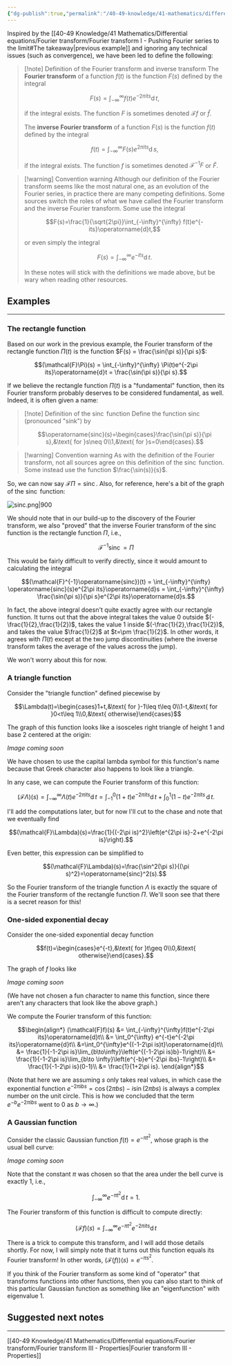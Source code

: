 ```yaml
---
{"dg-publish":true,"permalink":"/40-49-knowledge/41-mathematics/differential-equations/fourier-transform/fourier-transform-ii-the-fourier-transform-and-inverse-transform/","tags":["differential_equations"],"updated":"2025-08-18T09:31:28-07:00"}
---
```


Inspired by the [[40-49 Knowledge/41 Mathematics/Differential equations/Fourier transform/Fourier transform I - Pushing Fourier series to the limit#The takeaway\|previous example]] and ignoring any technical issues (such as convergence), we have been led to define the following:

> [!note] Definition of the Fourier transform and inverse transform
> The **Fourier transform** of a function $f(t)$ is the function $F(s)$ defined by the integral
> 
> $$F(s)=\int_{-\infty}^{\infty} f(t)e^{-2\pi its}\operatorname{d}t,$$
> 
> if the integral exists. The function $F$ is sometimes denoted $\mathcal{F}f$ or $\hat{f}$.
> 
> The **inverse Fourier transform** of a function $F(s)$ is the function $f(t)$ defined by the integral
> 
> $$f(t) = \int_{-\infty}^{\infty} F(s)e^{2\pi its}\operatorname{d}s,$$
> 
> if the integral exists. The function $f$ is sometimes denoted $\mathcal{F}^{-1}F$ or $\check{F}$.

> [!warning] Convention warning
> Although our definition of the Fourier transform seems like the most natural one, as an evolution of the Fourier series, in practice there are many competing definitions. Some sources switch the roles of what we have called the Fourier transform and the inverse Fourier transform. Some use the integral
> 
> $$F(s)=\frac{1}{\sqrt{2\pi}}\int_{-\infty}^{\infty} f(t)e^{-its}\operatorname{d}t,$$
> 
> or even simply the integral
> 
> $$F(s)=\int_{-\infty}^{\infty} e^{-its}\operatorname{d}t.$$
> 
> In these notes will stick with the definitions we made above, but be wary when reading other resources.


## Examples
---

### The rectangle function

Based on our work in the previous example, the Fourier transform of the rectangle function $\Pi(t)$ is the function $F(s) = \frac{\sin(\pi s)}{\pi s}$:

$$(\mathcal{F}\Pi)(s) = \int_{-\infty}^{\infty} \Pi(t)e^{-2\pi its}\operatorname{d}t = \frac{\sin(\pi s)}{\pi s}.$$

If we believe the rectangle function $\Pi(t)$ is a "fundamental" function, then its Fourier transform probably deserves to be considered fundamental, as well. Indeed, it is often given a name:

> [!note] Definition of the $\operatorname{sinc}$ function
> Define the function $\operatorname{sinc}$ (pronounced "sink") by
> 
> $$\operatorname{sinc}(s)=\begin{cases}\frac{\sin(\pi s)}{\pi s},&\text{ for }s\neq 0\\1,&\text{ for }s=0\end{cases}.$$

> [!warning] Convention warning
> As with the definition of the Fourier transform, not all sources agree on this definition of the $\operatorname{sinc}$ function. Some instead use the function $\frac{\sin(s)}{s}$.

So, we can now say $\mathcal{F}\Pi = \operatorname{sinc}$. Also, for reference, here's a bit of the graph of the $\operatorname{sinc}$ function:

![sinc.png|900](/img/user/90-99%20Meta/91%20Images/Differential%20equations/sinc.png)

We should note that in our build-up to the discovery of the Fourier transform, we also "proved" that the inverse Fourier transform of the $\operatorname{sinc}$ function is the rectangle function $\Pi$, i.e.,

$$\mathcal{F}^{-1}\operatorname{sinc}=\Pi$$

This would be fairly difficult to verify directly, since it would amount to calculating the integral

$$(\mathcal{F}^{-1}\operatorname{sinc})(t) = \int_{-\infty}^{\infty} \operatorname{sinc}(s)e^{2\pi its}\operatorname{d}s = \int_{-\infty}^{\infty} \frac{\sin(\pi s)}{\pi s}e^{2\pi its}\operatorname{d}s.$$

In fact, the above integral doesn't quite exactly agree with our rectangle function. It turns out that the above integral takes the value $0$ outside $(-\frac{1}{2},\frac{1}{2})$, takes the value $1$ inside $(-\frac{1}{2},\frac{1}{2})$, and takes the value $\frac{1}{2}$ at $t=\pm \frac{1}{2}$. In other words, it agrees with $\Pi(t)$ except at the two jump discontinuities (where the inverse transform takes the average of the values across the jump).

We won't worry about this for now.

### A triangle function

Consider the "triangle function" defined piecewise by

$$\Lambda(t)=\begin{cases}1+t,&\text{ for }-1\leq t\leq 0\\1-t,&\text{ for }0<t\leq 1\\0,&\text{ otherwise}\end{cases}$$

The graph of this function looks like a isosceles right triangle of height $1$ and base $2$ centered at the origin:

*Image coming soon*

We have chosen to use the capital lambda symbol for this function's name because that Greek character also happens to look like a triangle.

In any case, we can compute the Fourier transform of this function:

$$(\mathcal{F}\Lambda)(s) = \int_{-\infty}^{\infty} \Lambda(t)e^{-2\pi its}\operatorname{d}t = \int_{-1}^0 (1+t)e^{-2\pi its}\operatorname{d}t +\int_0^1 (1-t)e^{-2\pi its}\,\operatorname{d}t.$$

I'll add the computations later, but for now I'll cut to the chase and note that we eventually find

$$(\mathcal{F}\Lambda)(s)=\frac{1}{(-2\pi is)^2}\left(e^{2\pi is}-2+e^{-2\pi is}\right).$$

Even better, this expression can be simplified to

$$(\mathcal{F}\Lambda)(s)=\frac{\sin^2(\pi s)}{(\pi s)^2}=\operatorname{sinc}^2(s).$$

So the Fourier transform of the triangle function $\Lambda$ is exactly the square of the Fourier transform of the rectangle function $\Pi$. We'll soon see that there is a secret reason for this!

### One-sided exponential decay

Consider the one-sided exponential decay function

$$f(t)=\begin{cases}e^{-t},&\text{ for }t\geq 0\\0,&\text{ otherwise}\end{cases}.$$

The graph of $f$ looks like

*Image coming soon*

(We have not chosen a fun character to name this function, since there aren't any characters that look like the above graph.)

We compute the Fourier transform of this function:

$$\begin{align*}
(\mathcal{F}f)(s) &= \int_{-\infty}^{\infty}f(t)e^{-2\pi its}\operatorname{d}t\\
&= \int_0^{\infty} e^{-t}e^{-2\pi its}\operatorname{d}t\\
&=\int_0^{\infty}e^{(-1-2\pi is)t}\operatorname{d}t\\
&= \frac{1}{-1-2\pi is}\lim_{b\to\infty}\left(e^{(-1-2\pi is)b}-1\right)\\
&= \frac{1}{-1-2\pi is}\lim_{b\to \infty}\left(e^{-b}e^{-2\pi ibs}-1\right)\\
&= \frac{1}{-1-2\pi is}(0-1)\\
&= \frac{1}{1+2\pi is}.
\end{align*}$$

(Note that here we are assuming $s$ only takes real values, in which case the exponential function $e^{-2\pi ibs}=\cos(2\pi bs)-i\sin(2\pi bs)$ is always a complex number on the unit circle. This is how we concluded that the term $e^{-b}e^{-2\pi ibs}$ went to $0$ as $b\to \infty$.)

### A Gaussian function

Consider the classic Gaussian function $f(t)=e^{-\pi t^2}$, whose graph is the usual bell curve:

*Image coming soon*

Note that the constant $\pi$ was chosen so that the area under the bell curve is exactly $1$, i.e.,

$$\int_{-\infty}^{\infty} e^{-\pi t^2}\operatorname{d}t=1.$$

The Fourier transform of this function is difficult to compute directly:

$$(\mathcal{F}f)(s)=\int_{-\infty}^{\infty}e^{-\pi t^2}e^{-2\pi its}\operatorname{d}t$$

There is a trick to compute this transform, and I will add those details shortly. For now, I will simply note that it turns out this function equals its Fourier transform! In other words, $(\mathcal{F}(f))(s)=e^{-\pi s^2}$.

If you think of the Fourier transform as some kind of "operator" that transforms functions into other functions, then you can also start to think of this particular Gaussian function as something like an "eigenfunction" with eigenvalue $1$. 
## Suggested next notes
---

[[40-49 Knowledge/41 Mathematics/Differential equations/Fourier transform/Fourier transform III - Properties\|Fourier transform III - Properties]]
